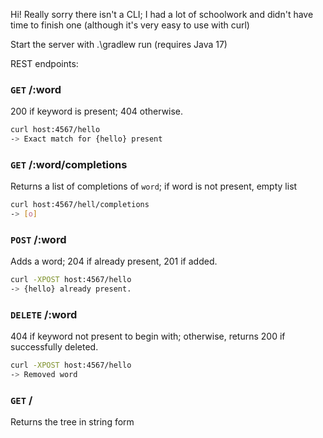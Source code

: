 Hi!  Really sorry there isn't a CLI;  I had a lot of schoolwork and didn't have time to finish one (although it's very easy to use with curl)

Start the server with .\gradlew run (requires Java 17)

REST endpoints:

### `GET` /:word
200 if keyword is present;  404 otherwise.
```bash
curl host:4567/hello
-> Exact match for {hello} present
```

### `GET` /:word/completions
Returns a list of completions of `word`;  if word is not present, empty list
```bash
curl host:4567/hell/completions
-> [o]
```

### `POST` /:word
Adds a word;  204 if already present, 201 if added.
```bash
curl -XPOST host:4567/hello
-> {hello} already present.
```

### `DELETE` /:word
404 if keyword not present to begin with;  otherwise, returns 200 if successfully deleted.
```bash
curl -XPOST host:4567/hello
-> Removed word
```

### `GET` /
Returns the tree in string form
